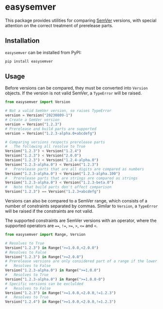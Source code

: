# easysemver

This package provides utilities for comparing [SemVer](https://semver.org/) versions,
with special attention on the correct treatment of prerelease parts.

## Installation

`easysemver` can be installed from PyPI:

```sh
pip install easysemver
```

## Usage

Before versions can be compared, they must be converted into `Version` objects. If the version
is not valid SemVer, a `TypeError` will be raised.

```python
from easysemver import Version

# Not a valid SemVer version, so raises TypeError
version = Version("20230809-1")
# Create a SemVer version
version = Version("1.2.3")
# Prerelease and build parts are supported
version = Version("1.2.3-alpha.0+abcdefg")

# Comparing versions respects prerelease parts
#   The following all resolve to True
Version("1.2.3") < Version("1.2.4")
Version("1.2.3") < Version("2.0.0")
Version("1.2.3") < Version("1.2.4-alpha.0")
Version("1.2.3-alpha.0") < Version("1.2.3")
#   Prerelease parts that are all digits are compared as numbers
Version("1.2.3-alpha.0") < Version("1.2.3-alpha.100")
#   Prerelease parts that are strings are compared as strings
Version("1.2.3-alpha.0") < Version("1.2.3-beta.0")
#   Note that build parts don't affect comparison
Version("1.2.3") == Version("1.2.3+abcdefg")
```

Versions can also be compared to a SemVer range, which consists of a number of constraints
separated by commas. Similar to `Version`, a `TypeError` will be raised if the constraints
are not valid.

The supported constraints are SemVer versions with an operator, where the supported operators
are `==`, `!=`, `>=`, `>`, `<=` and `<`.

```python
from easysemver import Range, Version

# Resolves to True
Version("1.2.3") in Range(">=1.0.0,<2.0.0")
# Resolves to False
Version("1.2.3") in Range(">=2.0.0")
# Prerelease versions are only considered part of a range if the lower bound includes a prerelease part
#   Resolves to False
Version("1.2.3-alpha.0") in Range(">=1.0.0")
#   Resolves to True
Version("1.2.3-alpha.0") in Range(">=1.0.0-0")
# Specific versions can be exclulded
#   Resolves to False
Version("1.2.3") in Range(">=1.0.0,<2.0.0,!=1.2.3")
#   Resolves to True
Version("1.2.4") in Range(">=1.0.0,<2.0.0,!=1.2.3")
```
